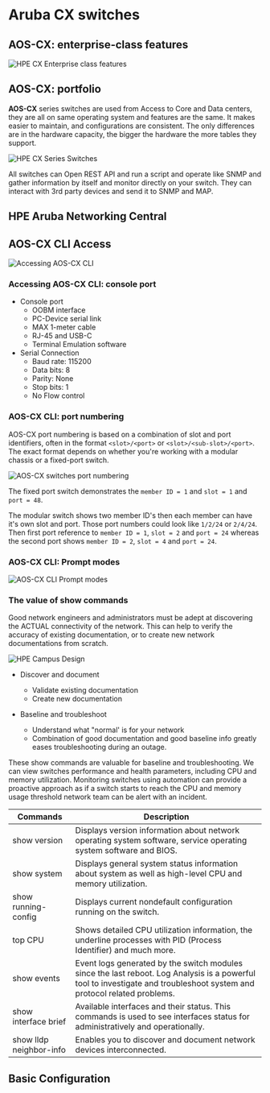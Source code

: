 # Aruba CX switches

## AOS-CX: enterprise-class features

![HPE CX Enterprise class features](/images/hpe_aruba/images/hpe_cx_enterprise_class_features.png)

## AOS-CX: portfolio

__AOS-CX__ series switches are used from Access to Core and Data centers, they are all on same operating system and features are the same. It makes easier to maintain, and configurations are consistent. The only differences are in the hardware capacity, the bigger the hardware the more tables they support.

![HPE CX Series Switches](/images/hpe_cx_series_switches.png)

All switches can Open REST API and run a script and operate like SNMP and gather information by itself and monitor directly on your switch. They can interact with 3rd party devices and send it to SNMP and MAP.

## HPE Aruba Networking Central

## AOS-CX CLI Access

![Accessing AOS-CX CLI](/images/hpe_accessing_aos+cx_cli.png)

### Accessing AOS-CX CLI: console port

- Console port
    - OOBM interface
    - PC-Device serial link
    - MAX 1-meter cable
    - RJ-45 and USB-C
    - Terminal Emulation software
- Serial Connection
    - Baud rate: 115200
    - Data bits: 8
    - Parity: None
    - Stop bits: 1
    - No Flow control

### AOS-CX CLI: port numbering

AOS-CX port numbering is based on a combination of slot and port identifiers, often in the format ```<slot>/<port>``` or ```<slot>/<sub-slot>/<port>```. The exact format depends on whether you're working with a modular chassis or a fixed-port switch.

![AOS-CX switches port numbering](/images/hpe_aos+cx_port_numbering.png)

The fixed port switch demonstrates the ```member ID = 1``` and ```slot = 1``` and ```port = 48```.

The modular switch shows two member ID's then each member can have it's own slot and port. Those port numbers could look like ```1/2/24``` or ```2/4/24```. Then first port reference to ```member ID = 1```, ```slot = 2``` and ```port = 24``` whereas the second port shows ```member ID = 2```, ```slot = 4``` and ```port = 24```.

### AOS-CX CLI: Prompt modes

![AOS-CX CLI Prompt modes](/images/hpe_aos_cx_cli_prompt_modes.png)

### The value of show commands

Good network engineers and administrators must be adept at discovering the ACTUAL connectivity of the network. This can help to verify the accuracy of existing documentation, or to create new network documentations from scratch.

![HPE Campus Design](/images/hpe_aruba_campus_design.png)

- Discover and document
    - Validate existing documentation
    - Create new documentation

- Baseline and troubleshoot
    - Understand what "normal' is for your network
    - Combination of good documentation and good baseline info greatly eases troubleshooting during an outage.

These show commands are valuable for baseline and troubleshooting. We can view switches performance and health parameters, including CPU and memory utilization. Monitoring switches using automation can provide a proactive approach as if a switch starts to reach the CPU and memory usage threshold network team can be alert with an incident.

| Commands                      | Description                                                                                                                                                                   |
| -----------                   | -----------                                                                                                                                                                   |
| show version                  | Displays version information about network operating system software, service operating system software and BIOS.                                                             |
| show system                   | Displays general system status information about system as well as high-level CPU and memory utilization.                                                                     |
| show running-config           | Displays current nondefault configuration running on the switch.                                                                                                              |
| top CPU                       | Shows detailed CPU utilization information, the underline processes with PID (Process Identifier) and much more.                                                              |
| show events                   | Event logs generated by the switch modules since the last reboot. Log Analysis is a powerful tool to investigate and troubleshoot system and protocol related problems.       |
| show interface brief          | Available interfaces and their status. This commands is used to see interfaces status for administratively and operationally.                                                 |
| show lldp neighbor-info       | Enables you to discover and document network devices interconnected.                                                                                                          |

## Basic Configuration
